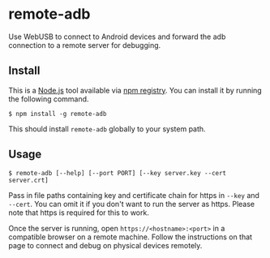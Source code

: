 remote-adb
===

Use WebUSB to connect to Android devices and forward the adb connection to a remote server for debugging.

Install
---
This is a [Node.js](https://nodejs.org/) tool available via [npm registry](https://www.npmjs.com/). You can install it by running the following command.

```
$ npm install -g remote-adb
```

This should install `remote-adb` globally to your system path.

Usage
---
```
$ remote-adb [--help] [--port PORT] [--key server.key --cert server.crt]
```

Pass in file paths containing key and certificate chain for https in `--key` and `--cert`. You can omit it if you don't want to run the server as https. Please note that https is required for this to work.

Once the server is running, open `https://<hostname>:<port>` in a compatible browser on a remote machine. Follow the instructions on that page to connect and debug on physical devices remotely.